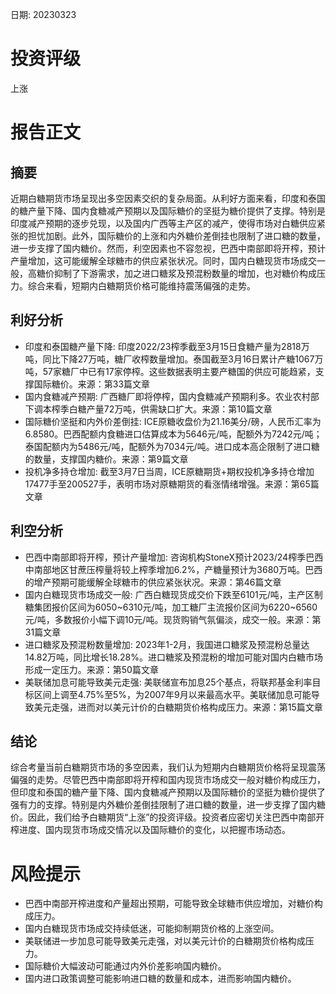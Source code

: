 
日期: 20230323

# 投资评级

上涨

# 报告正文

## 摘要

近期白糖期货市场呈现出多空因素交织的复杂局面。从利好方面来看，印度和泰国的糖产量下降、国内食糖减产预期以及国际糖价的坚挺为糖价提供了支撑。特别是印度减产预期的逐步兑现，以及国内广西等主产区的减产，使得市场对白糖供应紧张的担忧加剧。此外，国际糖价的上涨和内外糖价差倒挂也限制了进口糖的数量，进一步支撑了国内糖价。然而，利空因素也不容忽视，巴西中南部即将开榨，预计产量增加，这可能缓解全球糖市的供应紧张状况。同时，国内白糖现货市场成交一般，高糖价抑制了下游需求，加之进口糖浆及预混粉数量的增加，也对糖价构成压力。综合来看，短期内白糖期货价格可能维持震荡偏强的走势。

## 利好分析

* 印度和泰国糖产量下降: 印度2022/23榨季截至3月15日食糖产量为2818万吨，同比下降27万吨，糖厂收榨数量增加。泰国截至3月16日累计产糖1067万吨，57家糖厂中已有17家停榨。这些数据表明主要产糖国的供应可能趋紧，支撑国际糖价。来源：第33篇文章
* 国内食糖减产预期: 广西糖厂即将停榨，国内食糖减产预期利多。农业农村部下调本榨季白糖产量72万吨，供需缺口扩大。来源：第10篇文章
* 国际糖价坚挺和内外价差倒挂: ICE原糖收盘价为21.16美分/磅，人民币汇率为6.8580。巴西配额内食糖进口估算成本为5646元/吨，配额外为7242元/吨；泰国配额内为5486元/吨，配额外为7034元/吨。进口成本高企限制了进口糖的数量，支撑国内糖价。来源：第9篇文章
* 投机净多持仓增加: 截至3月7日当周，ICE原糖期货+期权投机净多持仓增加17477手至200527手，表明市场对原糖期货的看涨情绪增强。来源：第65篇文章

## 利空分析

* 巴西中南部即将开榨，预计产量增加: 咨询机构StoneX预计2023/24榨季巴西中南部地区甘蔗压榨量将较上榨季增加6.2%，产糖量预计为3680万吨。巴西的增产预期可能缓解全球糖市的供应紧张状况。来源：第46篇文章
* 国内白糖现货市场成交一般: 广西白糖现货成交价下跌至6101元/吨，主产区制糖集团报价区间为6050~6310元/吨，加工糖厂主流报价区间为6220~6560元/吨，多数报价小幅下调10元/吨。现货购销气氛偏淡，成交一般。来源：第31篇文章
* 进口糖浆及预混粉数量增加: 2023年1-2月，我国进口糖浆及预混粉总量达14.82万吨，同比增长18.28%。进口糖浆及预混粉的增加可能对国内白糖市场形成一定压力。来源：第50篇文章
* 美联储加息可能导致美元走强: 美联储宣布加息25个基点，将联邦基金利率目标区间上调至4.75%至5%，为2007年9月以来最高水平。美联储加息可能导致美元走强，进而对以美元计价的白糖期货价格构成压力。来源：第15篇文章

## 结论

综合考量当前白糖期货市场的多空因素，我们认为短期内白糖期货价格将呈现震荡偏强的走势。尽管巴西中南部即将开榨和国内现货市场成交一般对糖价构成压力，但印度和泰国的糖产量下降、国内食糖减产预期以及国际糖价的坚挺为糖价提供了强有力的支撑。特别是内外糖价差倒挂限制了进口糖的数量，进一步支撑了国内糖价。因此，我们给予白糖期货“上涨”的投资评级。投资者应密切关注巴西中南部开榨进度、国内现货市场成交情况以及国际糖价的变化，以把握市场动态。

# 风险提示

* 巴西中南部开榨进度和产量超出预期，可能导致全球糖市供应增加，对糖价构成压力。
* 国内白糖现货市场成交持续低迷，可能抑制期货价格的上涨空间。
* 美联储进一步加息可能导致美元走强，对以美元计价的白糖期货价格构成压力。
* 国际糖价大幅波动可能通过内外价差影响国内糖价。
* 国内进口政策调整可能影响进口糖的数量和成本，进而影响国内糖价。
